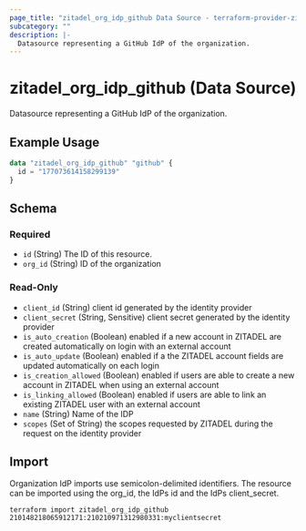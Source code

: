```yaml
---
page_title: "zitadel_org_idp_github Data Source - terraform-provider-zitadel"
subcategory: ""
description: |-
  Datasource representing a GitHub IdP of the organization.
---
```


# zitadel_org_idp_github (Data Source)

Datasource representing a GitHub IdP of the organization.

## Example Usage

```terraform
data "zitadel_org_idp_github" "github" {
  id = "177073614158299139"
}
```

<!-- schema generated by tfplugindocs -->
## Schema

### Required

- `id` (String) The ID of this resource.
- `org_id` (String) ID of the organization

### Read-Only

- `client_id` (String) client id generated by the identity provider
- `client_secret` (String, Sensitive) client secret generated by the identity provider
- `is_auto_creation` (Boolean) enabled if a new account in ZITADEL are created automatically on login with an external account
- `is_auto_update` (Boolean) enabled if a the ZITADEL account fields are updated automatically on each login
- `is_creation_allowed` (Boolean) enabled if users are able to create a new account in ZITADEL when using an external account
- `is_linking_allowed` (Boolean) enabled if users are able to link an existing ZITADEL user with an external account
- `name` (String) Name of the IDP
- `scopes` (Set of String) the scopes requested by ZITADEL during the request on the identity provider

## Import

Organization IdP imports use semicolon-delimited identifiers. The resource can be imported using the org_id, the IdPs id and the IdPs client_secret.

```
terraform import zitadel_org_idp_github 210148218065912171:210210971312980331:myclientsecret
```
